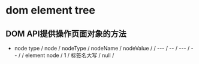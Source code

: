 # dom  element tree
## DOM API提供操作页面对象的方法
* node type
 / node / nodeType / nodeName / nodeValue /
/ --- / -- / --- / -- /
/ element node / 1 / 标签名大写 / null /
